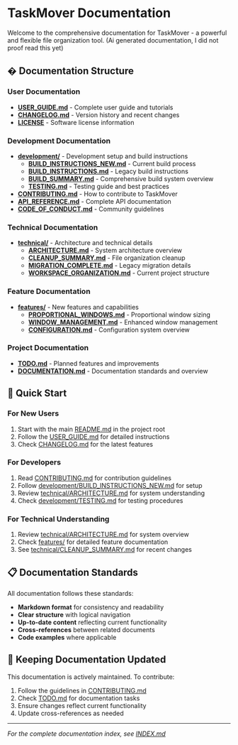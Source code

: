 # TaskMover Documentation

Welcome to the comprehensive documentation for TaskMover - a powerful and flexible file organization tool. (Ai generated documentation, I did not proof read this yet)

## � Documentation Structure

### **User Documentation**
- **[USER_GUIDE.md](USER_GUIDE.md)** - Complete user guide and tutorials
- **[CHANGELOG.md](CHANGELOG.md)** - Version history and recent changes
- **[LICENSE](LICENSE)** - Software license information

### **Development Documentation** 
- **[development/](development/)** - Development setup and build instructions
  - **[BUILD_INSTRUCTIONS_NEW.md](development/BUILD_INSTRUCTIONS_NEW.md)** - Current build process
  - **[BUILD_INSTRUCTIONS.md](development/BUILD_INSTRUCTIONS.md)** - Legacy build instructions
  - **[BUILD_SUMMARY.md](development/BUILD_SUMMARY.md)** - Comprehensive build system overview
  - **[TESTING.md](development/TESTING.md)** - Testing guide and best practices
- **[CONTRIBUTING.md](CONTRIBUTING.md)** - How to contribute to TaskMover
- **[API_REFERENCE.md](API_REFERENCE.md)** - Complete API documentation
- **[CODE_OF_CONDUCT.md](CODE_OF_CONDUCT.md)** - Community guidelines

### **Technical Documentation**
- **[technical/](technical/)** - Architecture and technical details
  - **[ARCHITECTURE.md](technical/ARCHITECTURE.md)** - System architecture overview
  - **[CLEANUP_SUMMARY.md](technical/CLEANUP_SUMMARY.md)** - File organization cleanup
  - **[MIGRATION_COMPLETE.md](technical/MIGRATION_COMPLETE.md)** - Legacy migration details
  - **[WORKSPACE_ORGANIZATION.md](technical/WORKSPACE_ORGANIZATION.md)** - Current project structure

### **Feature Documentation**
- **[features/](features/)** - New features and capabilities
  - **[PROPORTIONAL_WINDOWS.md](features/PROPORTIONAL_WINDOWS.md)** - Proportional window sizing
  - **[WINDOW_MANAGEMENT.md](features/WINDOW_MANAGEMENT.md)** - Enhanced window management
  - **[CONFIGURATION.md](features/CONFIGURATION.md)** - Configuration system overview

### **Project Documentation**
- **[TODO.md](TODO.md)** - Planned features and improvements
- **[DOCUMENTATION.md](DOCUMENTATION.md)** - Documentation standards and overview

## 🚀 Quick Start

### For New Users
1. Start with the main [README.md](../README.md) in the project root
2. Follow the [USER_GUIDE.md](USER_GUIDE.md) for detailed instructions
3. Check [CHANGELOG.md](CHANGELOG.md) for the latest features

### For Developers
1. Read [CONTRIBUTING.md](CONTRIBUTING.md) for contribution guidelines
2. Follow [development/BUILD_INSTRUCTIONS_NEW.md](development/BUILD_INSTRUCTIONS_NEW.md) for setup
3. Review [technical/ARCHITECTURE.md](technical/ARCHITECTURE.md) for system understanding
4. Check [development/TESTING.md](development/TESTING.md) for testing procedures

### For Technical Understanding
1. Review [technical/ARCHITECTURE.md](technical/ARCHITECTURE.md) for system overview
2. Check [features/](features/) for detailed feature documentation
3. See [technical/CLEANUP_SUMMARY.md](technical/CLEANUP_SUMMARY.md) for recent changes

## 📋 Documentation Standards

All documentation follows these standards:
- **Markdown format** for consistency and readability
- **Clear structure** with logical navigation
- **Up-to-date content** reflecting current functionality
- **Cross-references** between related documents
- **Code examples** where applicable

## 🔄 Keeping Documentation Updated

This documentation is actively maintained. To contribute:
1. Follow the guidelines in [CONTRIBUTING.md](CONTRIBUTING.md)
2. Check [TODO.md](TODO.md) for documentation tasks
3. Ensure changes reflect current functionality
4. Update cross-references as needed

---

*For the complete documentation index, see [INDEX.md](INDEX.md)*
